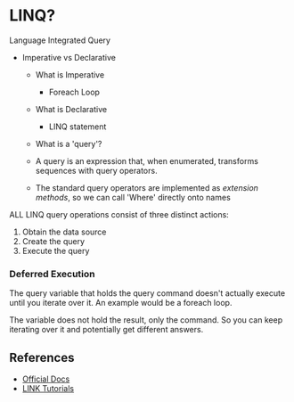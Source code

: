 # LINQ?

Language Integrated Query

- Imperative vs Declarative
   - What is Imperative
      - Foreach Loop
   - What is Declarative
      - LINQ statement

   - What is a 'query'?
   - A query is an expression that, when enumerated, transforms sequences with query operators.
   - The standard query operators are implemented as *extension methods*, so we can call 'Where' directly onto names

ALL LINQ query operations consist of three distinct actions:
1. Obtain the data source
1. Create the query
1. Execute the query

### Deferred Execution
The query variable that holds the query command doesn't actually execute until you iterate over it. An example would be a foreach loop.

The variable does not hold the result, only the command. So you can keep iterating over it and potentially get different answers.

## References

- [Official Docs](https://docs.microsoft.com/en-us/dotnet/csharp/programming-guide/concepts/linq/)
- [LINK Tutorials](https://www.tutorialsteacher.com/linq/what-is-linq)

